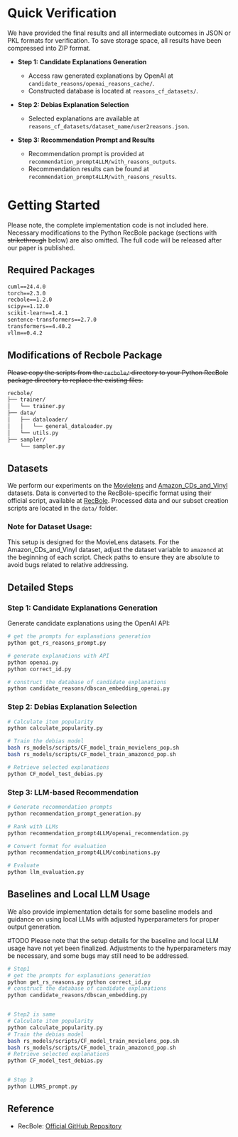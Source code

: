 # Quick Verification

We have provided the final results and all intermediate outcomes in JSON or PKL formats for verification. To save storage space, all results have been compressed into ZIP format.

- **Step 1: Candidate Explanations Generation**

  - Access raw generated explanations by OpenAI at `candidate_reasons/openai_reasons_cache/`.
  - Constructed database is located at `reasons_cf_datasets/`.
- **Step 2: Debias Explanation Selection**

  - Selected explanations are available at `reasons_cf_datasets/dataset_name/user2reasons.json`.
- **Step 3: Recommendation Prompt and Results**

  - Recommendation prompt is provided at `recommendation_prompt4LLM/with_reasons_outputs`.
  - Recommendation results can be found at `recommendation_prompt4LLM/with_reasons_results`.

# Getting Started

Please note, the complete implementation code is not included here. Necessary modifications to the Python RecBole package (sections with ~~strikethrough~~ below) are also omitted. The full code will be released after our paper is published.

## Required Packages

```markdown
cuml==24.4.0
torch==2.3.0
recbole==1.2.0
scipy==1.12.0
scikit-learn==1.4.1
sentence-transformers==2.7.0
transformers==4.40.2
vllm==0.4.2
```

## Modifications of Recbole Package

~~Please copy the scripts from the `recbole/` directory to your Python RecBole package directory to replace the existing files.~~

```markdown
recbole/
├── trainer/
│   └── trainer.py
├── data/
│   ├── dataloader/
│   │   └── general_dataloader.py
│   └── utils.py
├── sampler/
    └── sampler.py
```

## Datasets

We perform our experiments on the [Movielens](https://files.grouplens.org/datasets/movielens/ml-latest-small.zip) and [Amazon_CDs_and_Vinyl](https://jmcauley.ucsd.edu/data/amazon_v2/categoryFilesSmall/CDs_and_Vinyl_5.json.gz) datasets. Data is converted to the RecBole-specific format using their official script, available at [RecBole](https://github.com/RUCAIBox/RecSysDatasets). Processed data and our subset creation scripts are located in the `data/` folder.

### Note for Dataset Usage:

This setup is designed for the MovieLens datasets. For the Amazon_CDs_and_Vinyl dataset, adjust the dataset variable to `amazoncd` at the beginning of each script. Check paths to ensure they are absolute to avoid bugs related to relative addressing.

## Detailed Steps

### Step 1: Candidate Explanations Generation

Generate candidate explanations using the OpenAI API:

```bash
# get the prompts for explanations generation
python get_rs_reasons_prompt.py

# generate explanations with API
python openai.py
python correct_id.py

# construct the database of candidate explanations
python candidate_reasons/dbscan_embedding_openai.py
```

### Step 2: Debias Explanation Selection

```bash
# Calculate item popularity
python calculate_popularity.py

# Train the debias model
bash rs_models/scripts/CF_model_train_movielens_pop.sh
bash rs_models/scripts/CF_model_train_amazoncd_pop.sh

# Retrieve selected explanations
python CF_model_test_debias.py
```

### Step 3: LLM-based Recommendation

```bash
# Generate recommendation prompts
python recommendation_prompt_generation.py

# Rank with LLMs
python recommendation_prompt4LLM/openai_recommendation.py

# Convert format for evaluation
python recommendation_prompt4LLM/combinations.py

# Evaluate
python llm_evaluation.py
```

## Baselines and Local LLM Usage

We also provide implementation details for some baseline models and guidance on using local LLMs with adjusted hyperparameters for proper output generation.

#TODO Please note that the setup details for the baseline and local LLM usage have not yet been finalized. Adjustments to the hyperparameters may be necessary, and some bugs may still need to be addressed.

```bash
# Step1 
# get the prompts for explanations generation 
python get_rs_reasons.py python correct_id.py 
# construct the database of candidate explanations 
python candidate_reasons/dbscan_embedding.py 


# Step2 is same
# Calculate item popularity
python calculate_popularity.py
# Train the debias model
bash rs_models/scripts/CF_model_train_movielens_pop.sh
bash rs_models/scripts/CF_model_train_amazoncd_pop.sh
# Retrieve selected explanations
python CF_model_test_debias.py


# Step 3 
python LLMRS_prompt.py
```

## Reference

- RecBole: [Official GitHub Repository](https://github.com/RUCAIBox/RecBole)
